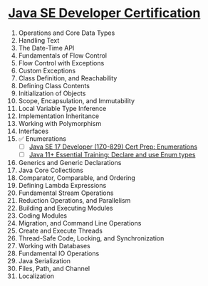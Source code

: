 # [Java SE Developer Certification](https://education.oracle.com/java-se-17-developer/pexam_1Z0-829)
1. Operations and Core Data Types
2. Handling Text
3. The Date-Time API
4. Fundamentals of Flow Control
5. Flow Control with Exceptions
6. Custom Exceptions
7. Class Definition, and Reachability
8. Defining Class Contents
9. Initialization of Objects
10. Scope, Encapsulation, and Immutability
11. Local Variable Type Inference
12. Implementation Inheritance
13. Working with Polymorphism
14. Interfaces
15. ✅ Enumerations
    -   [ ] [Java SE 17 Developer (1Z0-829) Cert Prep: Enumerations](https://www.linkedin.com/learning/java-se-17-developer-1z0-829-cert-prep/enum-values-and-initialization)
    -   [ ] [Java 11+ Essential Training: Declare and use Enum types](https://www.linkedin.com/learning/java-11-plus-essential-training/declare-and-use-enum-types)
16. Generics and Generic Declarations
17. Java Core Collections
18. Comparator, Comparable, and Ordering
19. Defining Lambda Expressions
20. Fundamental Stream Operations
21. Reduction Operations, and Parallelism
22. Building and Executing Modules
23. Coding Modules
24. Migration, and Command Line Operations
25. Create and Execute Threads
26. Thread-Safe Code, Locking, and Synchronization
27. Working with Databases
28. Fundamental IO Operations
29. Java Serialization
30. Files, Path, and Channel
31. Localization
